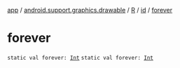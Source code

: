 [app](../../../index.md) / [android.support.graphics.drawable](../../index.md) / [R](../index.md) / [id](index.md) / [forever](.)

# forever

`static val forever: `[`Int`](https://kotlinlang.org/api/latest/jvm/stdlib/kotlin/-int/index.html)
`static val forever: `[`Int`](https://kotlinlang.org/api/latest/jvm/stdlib/kotlin/-int/index.html)